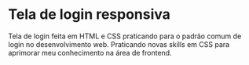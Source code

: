 # Tela de login responsiva

Tela de login feita em HTML e CSS praticando para o padrão comum de login no desenvolvimento web.
Praticando novas skills em CSS para aprimorar meu conhecimento na área de frontend.
